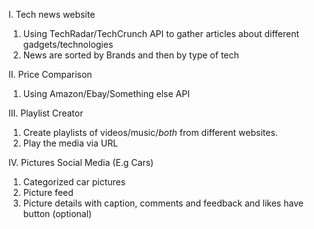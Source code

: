 I. Tech news website
1) Using TechRadar/TechCrunch API to gather articles about different gadgets/technologies
2) News are sorted by Brands and then by type of tech

II. Price Comparison
1) Using Amazon/Ebay/Something else API

III. Playlist Creator
1) Create playlists of videos/music/*both* from different websites.
2) Play the media via URL

IV. Pictures Social Media (E.g Cars)
1) Categorized car pictures
2) Picture feed
3) Picture details with caption, comments and feedback and likes have button (optional)
